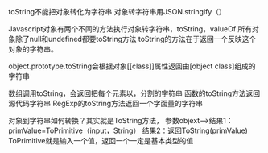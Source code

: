 toString不能把对象转化为字符串
对象转字符串用JSON.stringify（）

Javascript对象有两个不同的方法执行对象转字符串，toString，valueOf
所有对象除了null和undefined都要toString方法
toString的方法在于返回一个反映这个对象的字符串。

object.prototype.toString会根据对象[[class]]属性返回由[object class]组成的字符串

数组调用toString，会返回把每个元素以，分割的字符串
函数的toString方法返回源代码字符串
RegExp的toString方法返回一个字面量的字符串

对象到字符串如何转换？其实就是ToString方法，
参数objext-->结果1：primValue=ToPrimitive（input，String）
            结果2：返回ToString(primValue)
    ToPrimitive就是输入一个值，返回一个一定是基本类型的值
    
    